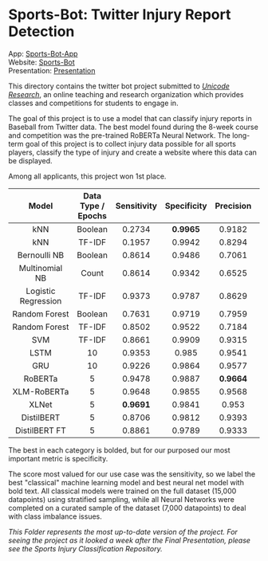 # Sports-Bot: Twitter Injury Report Detection

App: [Sports-Bot-App](sports-bot-app.herokuapp.com) <br>
Website: [Sports-Bot](https://sports-bot-official.herokuapp.com/)<br>
Presentation: [Presentation](https://github.com/Jhagrut/Sports-Bot/blob/main/Project%20Presentation/Classification_Gathering%20of%20Sports%20Injury%20Data%20Presentation.pdf)<br>

This directory contains the twitter bot project submitted to [*Unicode Research*](https://djunicode.in/),
an online teaching and research organization which provides classes and competitions
for students to engage in.

The goal of this project is to use a model that can classify injury
reports in Baseball from Twitter data. The best model found during the 8-week course
and competition was the pre-trained RoBERTa Neural Network. The long-term goal of this
project is to collect injury data possible for all sports players, classify the type of injury and create a website where this data can be displayed.

Among all applicants, this project won 1st place.

<center>

|  Model  |  Data Type / Epochs  |  Sensitivity  | Specificity |  Precision  |  F1 Score  |  Accuracy  |
|:---:|:---:|:---:|:---:|:---:|:---:|:---:|
| kNN | Boolean | 0.2734 | **0.9965** | 0.9182 | 0.4214 | 0.9058 |
| kNN | TF-IDF | 0.1957 | 0.9942 | 0.8294 | 0.3167 | 0.8941 |
| Bernoulli NB | Boolean | 0.8614 | 0.9486 | 0.7061 | 0.776 | 0.9377 |
| Multinomial NB | Count | 0.8614 | 0.9342 | 0.6525 | 0.7425 | 0.9251 |
| Logistic Regression | TF-IDF | 0.9373 | 0.9787 | 0.8629 | 0.8986 | 0.9735 |
| Random Forest | Boolean | 0.7631 | 0.9719 | 0.7959 | 0.7792 | 0.9458 |
| Random Forest | TF-IDF | 0.8502 | 0.9522 | 0.7184 | 0.7787 | 0.9394 |
| SVM | TF-IDF | 0.8661 | 0.9909 | 0.9315 | 0.8976 | 0.9752 |
| LSTM | 10 | 0.9353 | 0.985 | 0.9541 | 0.9466 | 0.9726 |
| GRU | 10 | 0.9226 | 0.9864 | 0.9577 | 0.9398 | 0.9705 |
| RoBERTa | 5 | 0.9478 | 0.9887 | **0.9664** | 0.957 | 0.9782 |
| XLM-RoBERTa | 5 | 0.9648 | 0.9855 | 0.9568 | 0.9608 | **0.9803** |
| XLNet | 5 | **0.9691** | 0.9841 | 0.953 | **0.9609** | **0.9803** |
| DistilBERT | 5 | 0.8706 | 0.9812 | 0.9393 | 0.9036 | 0.9536 |
| DistilBERT FT | 5 | 0.8861 | 0.9789 | 0.9333 | 0.9091 | 0.9557 |

</center>

The best in each category is bolded, but for our purposed our most important
metric is specificity.

The score most valued for our use case was the sensitivity, so we label the best
"classical" machine learning model and best neural net model with bold text. All 
classical models were trained on the full dataset (15,000 datapoints) using 
stratified sampling, while all Neural Networks were completed on a curated sample 
of the dataset (7,000 datapoints) to deal with class imbalance issues.

*This Folder represents the most up-to-date version of the project. For seeing
the project as it looked a week after the Final Presentation, please see the
Sports Injury Classification Repository.*
